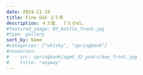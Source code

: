 ```yaml
---
date: 2024-11-19
title: Fine Oak ２５年
description: ４３度、 ７００ml。
#featured_image: 03_bottle_front.jpg
#type: gallery
sort_by: Name
#categories: ["whisky", "springbank"]
#resources:
#  - src: springbank/aged_32_years/box_front.jpg
#    title: "anyway"
---
```

